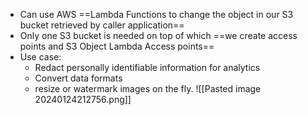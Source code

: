 - Can use AWS ==Lambda Functions to change the object in our S3 bucket retrieved by caller application== 
- Only one S3 bucket is needed on top of which ==we create access points and S3 Object Lambda Access points==
- Use case: 
	- Redact personally identifiable information for analytics
	- Convert data formats
	- resize or watermark images on the fly.
![[Pasted image 20240124212756.png]]